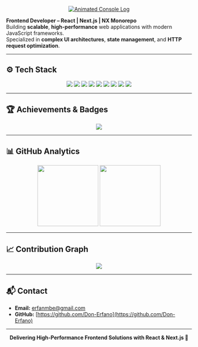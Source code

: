 <!--
**Don-Erfano/Don-Erfano** is a ✨ _special_ ✨ repository because its `README.md` (this file) appears on your GitHub profile.
-->
<p align="center">
  <a href="https://github.com/Don-Erfano">
    <img src="https://readme-typing-svg.herokuapp.com?font=Courier+New&color=00FF7F&size=25&center=true&vCenter=true&width=600&lines=Don+Erfano;" alt="Animated Console Log">
  </a>
</p>


**Frontend Developer – React | Next.js | NX Monorepo**  
Building **scalable**, **high-performance** web applications with modern JavaScript frameworks.  
Specialized in **complex UI architectures**, **state management**, and **HTTP request optimization**.

---

## ⚙️ Tech Stack
<p align="center">
  <img src="https://img.shields.io/badge/JavaScript-F7DF1E?style=for-the-badge&logo=javascript&logoColor=black" />
  <img src="https://img.shields.io/badge/TypeScript-3178C6?style=for-the-badge&logo=typescript&logoColor=white" />
  <img src="https://img.shields.io/badge/React-20232A?style=for-the-badge&logo=react&logoColor=61DAFB" />
  <img src="https://img.shields.io/badge/Next.js-000000?style=for-the-badge&logo=next.js&logoColor=white" />
  <img src="https://img.shields.io/badge/HTML5-E34F26?style=for-the-badge&logo=html5&logoColor=white" />
  <img src="https://img.shields.io/badge/CSS3-1572B6?style=for-the-badge&logo=css3&logoColor=white" />
  <img src="https://img.shields.io/badge/Tailwind_CSS-38B2AC?style=for-the-badge&logo=tailwind-css&logoColor=white" />
  <img src="https://img.shields.io/badge/GitHub-181717?style=for-the-badge&logo=github&logoColor=white" />
  <img src="https://img.shields.io/badge/Figma-F24E1E?style=for-the-badge&logo=figma&logoColor=white" />
</p>

---

## 🏆 Achievements & Badges
<p align="center">
  <img src="https://github-profile-trophy.vercel.app/?username=Don-Erfano&theme=darkhub&row=1&column=6" />
</p>

---

## 📊 GitHub Analytics
<p align="center">
  <img src="https://github-readme-stats.vercel.app/api?username=Don-Erfano&show_icons=true&theme=github_dark&hide_border=true&count_private=true&include_all_commits=true" height="165"/>
  <img src="https://github-readme-stats.vercel.app/api/top-langs/?username=Don-Erfano&layout=compact&theme=github_dark&hide_border=true" height="165"/>
</p>

---

## 📈 Contribution Graph
<p align="center">
  <img src="https://github-readme-activity-graph.vercel.app/graph?username=Don-Erfano&bg_color=0D1117&color=61dafb&line=61dafb&point=ffffff&hide_border=true" />
</p>

---


## 📬 Contact
- **Email:** [erfanmbe@gmail.com](erfanmbe@gmail.com)  
- **GitHub:** [https://github.com/Don-Erfano](https://github.com/Don-Erfano)  

---

<p align="center">
  <b>Delivering High-Performance Frontend Solutions with React & Next.js 🚀</b>
</p>
